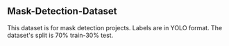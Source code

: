 ## Mask-Detection-Dataset

This dataset is for mask detection projects. Labels are in YOLO format. The dataset's split is 70% train-30% test.

